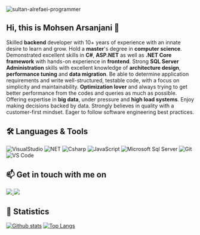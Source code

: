 ![sultan-alrefaei-programmer](https://user-images.githubusercontent.com/8726637/150733379-a231cc03-4d39-49ec-8c43-d8d59685b0bc.gif)
## Hi, this is Mohsen Arsanjani 👋
Skilled **backend** developer with 10+ years of experience with an innate desire to learn and grow. Hold a **master**'s degree in
**computer science**. Demonstrated excellent skills in **C#**, **ASP.NET** as well as **.NET Core framework** with hands-on
experience in **frontend**. Strong **SQL Server Administration** skills with excellent knowledge of **architecture design**,
**performance tuning** and **data migration**. Be able to determine application requirements and write well-structured, testable
code, with a focus on simplicity and maintainability. **Optimization lover** and always trying to get better performance from
the codes and queries as much as possible. Offering expertise in **big data**, under pressure and **high load systems**. Enjoy
making decisions backed by data. Strongly believes in quality with a customer-first mindset. Eager to follow software
engineering best practices.
## 🛠️ Languages & Tools
![VisualStudio](https://img.shields.io/badge/-Visual%20Studio-blueviolet?style=flat-square&logo=visualstudio)
![NET](https://img.shields.io/badge/-.NET-blueviolet?style=flat-square&logo=dotnet)
![Csharp](https://img.shields.io/badge/-Csharp-blueviolet?style=flat-square&logo=csharp&logoColor=ffffff)
![JavaScript](https://img.shields.io/badge/-JavaScript-%23F7DF1C?style=flat-square&logo=javascript&logoColor=000000&labelColor=%23F7DF1C&color=%23FFCE5A)
![Microsoft Sql Server](https://img.shields.io/badge/-Sql%20Server-CC2927?style=flat-square&logo=microsoft-sql-server&logoColor=ffffff)
![Git](https://img.shields.io/badge/-Git-%23F05032?style=flat-square&logo=git&logoColor=%23ffffff)
![VS Code](http://img.shields.io/badge/-VS%20Code-007ACC?style=flat-square&logo=visual-studio-code&logoColor=ffffff)
## 📫 Get in touch with me on
<a href="mailto:arsanjani@gmail.com" target="_blank">
  <img src="https://img.shields.io/badge/-Gmail-important?style=flat-square&logo=gmail" />
</a>
<a href="https://www.linkedin.com/in/arsanjani/" target="_blank">
  <img src="https://img.shields.io/badge/-Linkedin-blue?style=flat-square&logo=Linkedin" />
</a>

<!--
**arsanjani/arsanjani** is a ✨ _special_ ✨ repository because its `README.md` (this file) appears on your GitHub profile.

Here are some ideas to get you started:

- 🔭 I’m currently working on ...
- 🌱 I’m currently learning ...
- 👯 I’m looking to collaborate on ...
- 🤔 I’m looking for help with ...
- 💬 Ask me about ...
- 📫 How to reach me: ...
- 😄 Pronouns: ...
- ⚡ Fun fact: ...
-->
## 👯 Statistics
[![Github stats](https://github-readme-stats.vercel.app/api?username=arsanjani&show_icons=true&theme=tokyonight)](https://github.com/arsanjani)
[![Top Langs](https://github-readme-stats.vercel.app/api/top-langs/?username=arsanjani&layout=compact&theme=tokyonight)](https://github.com/arsanjani)
